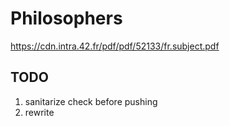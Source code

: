 # Philosophers
https://cdn.intra.42.fr/pdf/pdf/52133/fr.subject.pdf

## TODO

1. sanitarize check before pushing
2. rewrite
